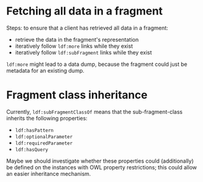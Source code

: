 # Fetching all data in a fragment

Steps: to ensure that a client has retrieved all data in a fragment:

- retrieve the data in the fragment's representation
- iteratively follow `ldf:more` links while they exist
- iteratively follow `ldf:subFragment` links while they exist

`ldf:more` might lead to a data dump, because the fragment could just be metadata for an existing dump.

# Fragment class inheritance

Currently, `ldf:subFragmentClassOf` means that the sub-fragment-class inherits the following properties:

- `ldf:hasPattern`
- `ldf:optionalParameter`
- `ldf:requiredParameter`
- `ldf:hasQuery`

Maybe we should investigate whether these properties could (additionally) be defined on the instances with OWL property restrictions; this could allow an easier inheritance mechanism.

